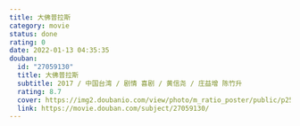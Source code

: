 ```yaml
---
title: 大佛普拉斯
category: movie
status: done
rating: 0
date: 2022-01-13 04:35:35
douban:
  id: "27059130"
  title: 大佛普拉斯
  subtitle: 2017 / 中国台湾 / 剧情 喜剧 / 黄信尧 / 庄益增 陈竹升
  rating: 8.7
  cover: https://img2.doubanio.com/view/photo/m_ratio_poster/public/p2505928032.jpg
  link: https://movie.douban.com/subject/27059130/
---
```


